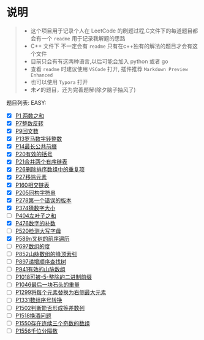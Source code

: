 # 说明

>+ 这个项目用于记录个人在 LeetCode 的刷题过程,C文件下的每道题目都会有一个 `readme` 用于记录我解题的思路  
>+ C++ 文件下 不一定会有 `readme` 只有在c++独有的解法的题目才会有这个文件  
>+ 目前只会有有这两种语言,以后可能会加入 python 或者 go
>+ 查看 `readme` 时建议使用 `VSCode` 打开, 插件推荐 `Markdown Preview Enhanced`
>+ 也可以使用 `Typora` 打开
>+ 未✔的题目，还为完善题解(除夕脑子抽风了)

题目列表:
EASY:
* [x] [P1 两数之和](Easy/C/P1两数之和/README.md)
* [x] [P7整数反转](Easy/C/P7整数反转/README.md)
* [x] [P9回文数](Easy/C/P9回文数/README.md)
* [x] [P13罗马数字转整数](Easy/C/P13罗马数字转整数/README.md)
* [x] [P14最长公共前缀](Easy/C/P14最长公共前缀/README.md)
* [x] [P20有效的括号](Easy/C/P20有效的括号/README.md)
* [x] [P21合并两个有序链表](Easy/C/P21合并两个有序链表/README.md)
* [x] [P26删除排序数组中的重复项](Easy/C/P26删除排序数组中的重复项/README.md)
* [x] [P27移除元素](Easy/C/P27移除元素/README.md)
* [x] [P160相交链表](Easy/C/P160相交链表/README.md)
* [x] [P205同构字符串](Easy/C/P205同构字符串/README.md)
* [x] [P278第一个错误的版本](Easy/C/P278第一个错误的版本/README.md)
* [x] [P374猜数字大小](Easy/C/P374猜数字大小/README.md)
* [ ] [P404左叶子之和](Easy/C/P404左叶子之和/README.md)
* [x] [P476数字的补数](Easy/C/P476数字的补数/README.md)
* [ ] [P520检测大写字母](Easy/C/P520检测大写字母/README.md)
* [x] [P589n叉树的前序遍历](Easy/C/P589n叉树的前序遍历/README.md)
* [ ] [P697数组的度](Easy/C/P697数组的度/README.md)
* [ ] [P852山脉数组的峰顶索引](Easy/C/P852山脉数组的峰顶索引/README.md)
* [ ] [P897递增顺序查找树](Easy/C/P897递增顺序查找树/README.md)
* [ ] [P941有效的山脉数组](Easy/C/P941有效的山脉数组/README.md)
* [ ] [P1018可被-5-整除的二进制前缀](Easy/C/P1018可被-5-整除的二进制前缀/README.md)
* [ ] [P1046最后一块石头的重量](Easy/C/P1046最后一块石头的重量/README.md)
* [ ] [P1299将每个元素替换为右侧最大元素](Easy/C//README.md)
* [ ] [P1331数组序号转换](Easy/C//README.md)
* [ ] [P1502判断能否形成等差数列](Easy/C/P1502判断能否形成等差数列/README.md)
* [ ] [P1518换酒问题](Easy/C/P1518换酒问题/README.md)
* [ ] [P1550存在连续三个奇数的数组](Easy/C/P1550存在连续三个奇数的数组/README.md)
* [ ] [P1556千位分隔数](Easy/C/P1556千位分隔数/README.md)
<!-- * [x] [](Easy/C//README.md)
* [x] [](Easy/C//README.md)
* [x] [](Easy/C//README.md)
* [x] [](Easy/C//README.md)
* [x] [](Easy/C//README.md) -->